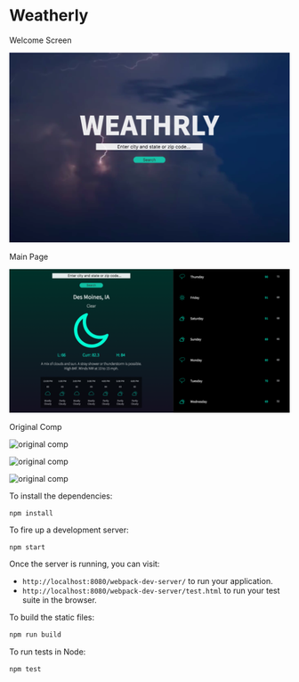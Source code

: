 # Weatherly

Welcome Screen

![Welcome Screen](imagery/1.png)

Main Page

![Main Page](imagery/2.png)

Original Comp

![original comp](weatherly-ui-1.jpg)

![original comp](weatherly-ui-2.jpg)

![original comp](weatherly-ui-3.jpg)

To install the dependencies:

```
npm install
```

To fire up a development server:

```
npm start
```

Once the server is running, you can visit:

* `http://localhost:8080/webpack-dev-server/` to run your application.
* `http://localhost:8080/webpack-dev-server/test.html` to run your test suite in the browser.

To build the static files:

```js
npm run build
```


To run tests in Node:

```js
npm test
```
